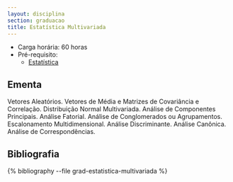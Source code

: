 ```yaml
---
layout: disciplina
section: graduacao
title: Estatística Multivariada
---
```


- Carga horária: 60 horas 
- Pré-requisito:
    - [Estatística](estatistica.html)

## Ementa 

Vetores Aleatórios. Vetores de Média e Matrizes de Covariância e Correlação. Distribuição Normal Multivariada. Análise de Componentes Principais. Análise Fatorial. Análise de Conglomerados ou Agrupamentos. Escalonamento Multidimensional. Análise Discriminante. Análise Canônica. Análise de Correspondências.

## Bibliografia

{% bibliography --file grad-estatistica-multivariada %}
